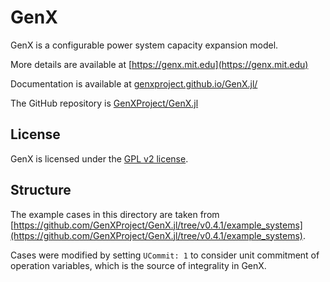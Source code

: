 # GenX

GenX is a configurable power system capacity expansion model.

More details are available at [https://genx.mit.edu](https://genx.mit.edu)

Documentation is available at [genxproject.github.io/GenX.jl/](genxproject.github.io/GenX.jl/)

The GitHub repository is [GenXProject/GenX.jl](https://github.com/GenXProject/GenX.jl)

## License

GenX is licensed under the [GPL v2 license](https://github.com/GenXProject/GenX.jl/blob/v0.4.1/LICENSE).

## Structure

The example cases in this directory are taken from
[https://github.com/GenXProject/GenX.jl/tree/v0.4.1/example_systems](https://github.com/GenXProject/GenX.jl/tree/v0.4.1/example_systems).

Cases were modified by setting `UCommit: 1` to consider unit commitment of operation
variables, which is the source of integrality in GenX.
